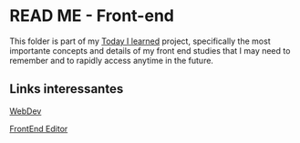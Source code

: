 # READ ME - Front-end

This folder is part of my [Today I learned](https://github.com/luhm/learning-code/tree/main/til) project, specifically the most importante concepts and details of my front end studies that I may need to remember and to rapidly access anytime in the future.

## Links interessantes

[WebDev](https://web.dev/learn/html])

[FrontEnd Editor](https://www.fronteditor.dev/conceitos-html)
